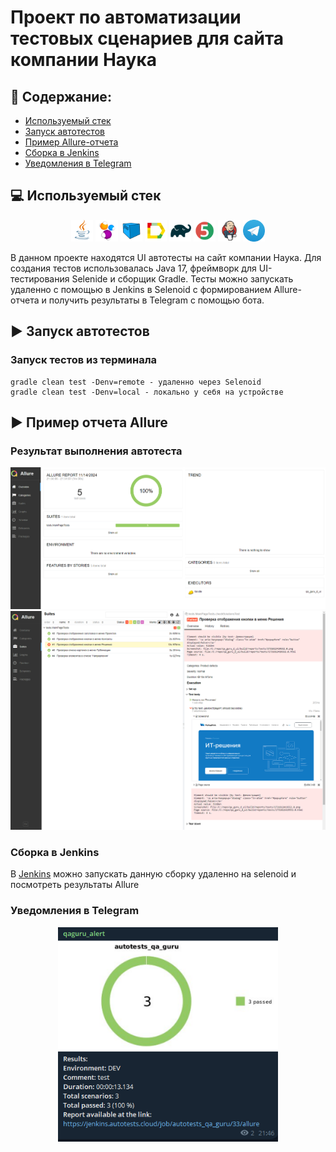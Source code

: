 # Проект по автоматизации тестовых сценариев для сайта компании Наука
## :scroll: Содержание:

- [Используемый стек](#computer-используемый-стек)
- [Запуск автотестов](#arrow_forward-запуск-автотестов)
- [Пример Allure-отчета](#arrow_forward-пример-отчета-allure)
- [Сборка в Jenkins](#arrow_forward-Сборка-в-Jenkins)
- [Уведомления в Telegram](#Уведомления-в-Telegram)


## :computer: Используемый стек

<p align="center"> 
<a href="https://www.java.com/"><img width="7%" title="Java" src="images/icons/Java.svg"></a>
<a href="https://selenide.org/"><img width="7%" title="Selenide" src="images/icons/selenide.svg"></a>
<a href="https://aerokube.com/selenoid/"><img width="7%" title="Selenoid" src="images/icons/selenoid.svg"></a>
<a href="https://allurereport.org/"><img width="7%" title="Allure Report" src="images/icons/allure.svg"></a>
<a href="https://gradle.org/"><img width="7%" title="Gradle" src="images/icons/gradle.svg"></a>
<a href="https://junit.org/junit5/"><img width="7%" title="JUnit5" src="images/icons/junit5.svg"></a>
<a href="https://www.jenkins.io/"><img width="7%" title="Jenkins" src="images/icons/jenkins.svg"></a>
<a href="https://web.telegram.org/"><img width="7%" title="Telegram" src="images/icons/telegram_logo.svg"></a>

</p>

В данном проекте находятся UI автотесты на сайт компании Наука. Для создания тестов использовалась Java 17, фреймворк для UI-тестирования Selenide и сборщик Gradle.
Тесты можно запускать удаленно с помощью в Jenkins в Selenoid с формированием Allure-отчета и получить результаты в Telegram с помощью бота.


## :arrow_forward: Запуск автотестов

### Запуск тестов из терминала
```
gradle clean test -Denv=remote - удаленно через Selenoid
gradle clean test -Denv=local - локально у себя на устройстве
```

## :arrow_forward: Пример отчета Allure

### Результат выполнения автотеста

<p align="center">
<img title="Test Results in Allure" src="images/allure1.png">
<img title="Test Results in Allure" src="images/allure2.png">
</p>

### Сборка в Jenkins
В </a>[Jenkins](https://jenkins.autotests.cloud/job/autotests_qa_guru/)</a> можно запускать данную сборку удаленно на selenoid и посмотреть результаты Allure

### Уведомления в Telegram


<p align="center">
<img width="70%" title="Telegram Notifications" src="images/bot.png">
</p>

